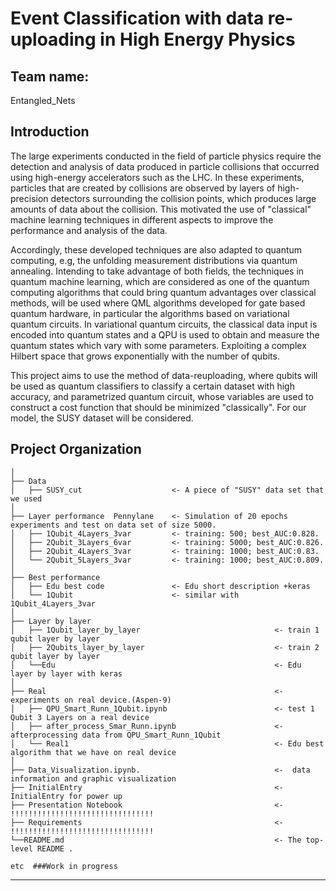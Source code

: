 # Event Classification with data re-uploading in High Energy Physics

## Team name: 

Entangled_Nets


## Introduction

The large experiments conducted in the field of particle physics require the detection and analysis of data produced in particle collisions that occurred using high-energy accelerators such as the LHC. In these experiments, particles that are created by collisions are observed by layers of high-precision detectors surrounding the collision points, which produces large amounts of data about the collision. This motivated the use of "classical" machine learning techniques in different aspects to improve the performance and analysis of the data.

Accordingly, these developed techniques are also adapted to quantum computing, e.g, the unfolding measurement distributions via quantum annealing. Intending to take advantage of both fields, the techniques in quantum machine learning, which are considered as one of the quantum computing algorithms that could bring quantum advantages over classical methods, will be used where QML algorithms developed for gate based quantum hardware, in particular the algorithms based on variational quantum circuits. In variational quantum circuits, the classical data input is encoded into quantum states and a QPU is used to obtain and measure the quantum states which vary with some parameters. Exploiting a complex Hilbert space that grows exponentially with the number of qubits.

This project aims to use the method of data-reuploading, where qubits will be used as quantum classifiers to classify a certain dataset with high accuracy, and parametrized quantum circuit, whose variables are used to construct a cost function that should be minimized "classically". For our model, the SUSY dataset will be considered.

Project Organization
------------

    │
    ├── Data 
    │   ├── SUSY_cut                    <- A piece of "SUSY" data set that we used
    │
    ├── Layer performance  Pennylane    <- Simulation of 20 epochs experiments and test on data set of size 5000.
    │   ├── 1Qubit_4Layers_3var         <- training: 500; best_AUC:0.828.
    │   ├── 2Qubit_3Layers_6var         <- training: 5000; best_AUC:0.826.
    │   ├── 2Qubit_4Layers_3var         <- training: 1000; best_AUC:0.83.
    │   └── 2Qubit_5Layers_3var         <- training: 1000; best_AUC:0.809.
    │
    ├── Best performance                        
    │   ├── Edu best code               <- Edu short description +keras
    │   └── 1Qubit                      <- similar with 1Qubit_4Layers_3var 
    │
    ├── Layer by layer                        
    │   ├── 1Qubit_layer_by_layer                              <- train 1 qubit layer by layer
    │   ├── 2Qubits_layer_by_layer                             <- train 2 qubit layer by layer 
    │   └──Edu                                                 <- Edu layer by layer with keras
    │
    ├── Real                                                   <- experiments on real device.(Aspen-9)
    │   ├── QPU_Smart_Runn_1Qubit.ipynb                        <- test 1 Qubit 3 Layers on a real device
    │   ├── after_process_Smar_Runn.ipynb                      <- afterprocessing data from QPU_Smart_Runn_1Qubit
    │   └── Real1                                              <- Edu best algorithm that we have on real device 
    │
    ├── Data_Visualization.ipynb.                              <-  data information and graphic visualization
    ├── InitialEntry                                           <-  InitialEntry for power up
    ├── Presentation Notebook                                  <-  !!!!!!!!!!!!!!!!!!!!!!!!!!!!!!!!
    ├── Requirements                                           <-  !!!!!!!!!!!!!!!!!!!!!!!!!!!!!!!!
    └──README.md                                               <- The top-level README .
    
    etc  ###Work in progress

--------
